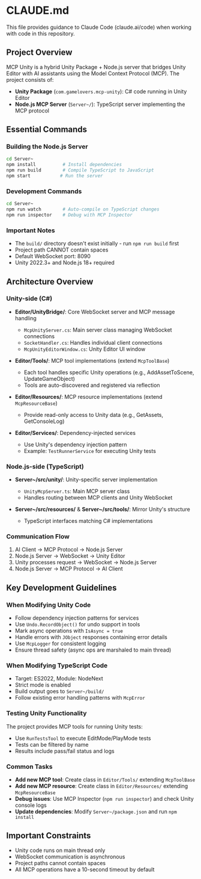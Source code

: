 # CLAUDE.md

This file provides guidance to Claude Code (claude.ai/code) when working with code in this repository.

## Project Overview

MCP Unity is a hybrid Unity Package + Node.js server that bridges Unity Editor with AI assistants using the Model Context Protocol (MCP). The project consists of:
- **Unity Package** (`com.gamelovers.mcp-unity`): C# code running in Unity Editor
- **Node.js MCP Server** (`Server~/`): TypeScript server implementing the MCP protocol

## Essential Commands

### Building the Node.js Server
```bash
cd Server~
npm install          # Install dependencies
npm run build        # Compile TypeScript to JavaScript
npm start           # Run the server
```

### Development Commands
```bash
cd Server~
npm run watch        # Auto-compile on TypeScript changes
npm run inspector    # Debug with MCP Inspector
```

### Important Notes
- The `build/` directory doesn't exist initially - run `npm run build` first
- Project path CANNOT contain spaces
- Default WebSocket port: 8090
- Unity 2022.3+ and Node.js 18+ required

## Architecture Overview

### Unity-side (C#)
- **Editor/UnityBridge/**: Core WebSocket server and MCP message handling
  - `McpUnityServer.cs`: Main server class managing WebSocket connections
  - `SocketHandler.cs`: Handles individual client connections
  - `McpUnityEditorWindow.cs`: Unity Editor UI window

- **Editor/Tools/**: MCP tool implementations (extend `McpToolBase`)
  - Each tool handles specific Unity operations (e.g., AddAssetToScene, UpdateGameObject)
  - Tools are auto-discovered and registered via reflection

- **Editor/Resources/**: MCP resource implementations (extend `McpResourceBase`)
  - Provide read-only access to Unity data (e.g., GetAssets, GetConsoleLog)

- **Editor/Services/**: Dependency-injected services
  - Use Unity's dependency injection pattern
  - Example: `TestRunnerService` for executing Unity tests

### Node.js-side (TypeScript)
- **Server~/src/unity/**: Unity-specific server implementation
  - `UnityMcpServer.ts`: Main MCP server class
  - Handles routing between MCP clients and Unity WebSocket

- **Server~/src/resources/** & **Server~/src/tools/**: Mirror Unity's structure
  - TypeScript interfaces matching C# implementations

### Communication Flow
1. AI Client → MCP Protocol → Node.js Server
2. Node.js Server → WebSocket → Unity Editor
3. Unity processes request → WebSocket → Node.js Server
4. Node.js Server → MCP Protocol → AI Client

## Key Development Guidelines

### When Modifying Unity Code
- Follow dependency injection patterns for services
- Use `Undo.RecordObject()` for undo support in tools
- Mark async operations with `IsAsync = true`
- Handle errors with `JObject` responses containing error details
- Use `McpLogger` for consistent logging
- Ensure thread safety (async ops are marshaled to main thread)

### When Modifying TypeScript Code
- Target: ES2022, Module: NodeNext
- Strict mode is enabled
- Build output goes to `Server~/build/`
- Follow existing error handling patterns with `McpError`

### Testing Unity Functionality
The project provides MCP tools for running Unity tests:
- Use `RunTestsTool` to execute EditMode/PlayMode tests
- Tests can be filtered by name
- Results include pass/fail status and logs

### Common Tasks
- **Add new MCP tool**: Create class in `Editor/Tools/` extending `McpToolBase`
- **Add new MCP resource**: Create class in `Editor/Resources/` extending `McpResourceBase`
- **Debug issues**: Use MCP Inspector (`npm run inspector`) and check Unity console logs
- **Update dependencies**: Modify `Server~/package.json` and run `npm install`

## Important Constraints
- Unity code runs on main thread only
- WebSocket communication is asynchronous
- Project paths cannot contain spaces
- All MCP operations have a 10-second timeout by default